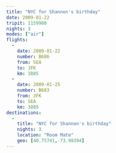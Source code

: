 ```yaml
---
title: "NYC for Shannon's birthday"
date: 2009-01-22
tripit: 1159980
nights: 3
modes: ["air"]
flights:
  -
    date: 2009-01-22
    number: B686
    from: SEA
    to: JFK
    km: 3885
  -
    date: 2009-01-25
    number: B683
    from: JFK
    to: SEA
    km: 3885
destinations:
  -
    title: "NYC for Shannon's birthday"
    nights: 3
    location: "Room Mate"
    geo: [40.75741,-73.98394]
---
```



